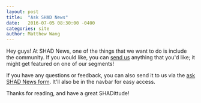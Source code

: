 ```yaml
---
layout: post
title:  "Ask SHAD News"
date:   2016-07-05 08:30:00 -0400
categories: site
author: Matthew Wang
---
```

Hey guys! At SHAD News, one of the things that we want to do is include the community. If you would like, you can [send us]({{site.askshad}}) anything that you'd like; it might get featured on one of our segments!

If you have any questions or feedback, you can also send it to us via the [ask SHAD News form]({{site.askshad}}). It'll also be in the navbar for easy access.

Thanks for reading, and have a great SHADittude!
